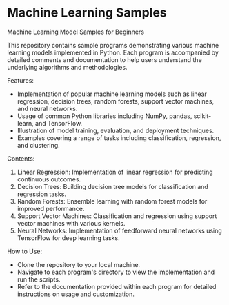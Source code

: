 # Machine Learning Samples
 Machine Learning Model Samples for Beginners

This repository contains sample programs demonstrating various machine learning models implemented in Python. Each program is accompanied by detailed comments and documentation to help users understand the underlying algorithms and methodologies.

Features:
- Implementation of popular machine learning models such as linear regression, decision trees, random forests, support vector machines, and neural networks.
- Usage of common Python libraries including NumPy, pandas, scikit-learn, and TensorFlow.
- Illustration of model training, evaluation, and deployment techniques.
- Examples covering a range of tasks including classification, regression, and clustering.

Contents:
1. Linear Regression: Implementation of linear regression for predicting continuous outcomes.
2. Decision Trees: Building decision tree models for classification and regression tasks.
3. Random Forests: Ensemble learning with random forest models for improved performance.
4. Support Vector Machines: Classification and regression using support vector machines with various kernels.
5. Neural Networks: Implementation of feedforward neural networks using TensorFlow for deep learning tasks.

 How to Use:
- Clone the repository to your local machine.
- Navigate to each program's directory to view the implementation and run the scripts.
- Refer to the documentation provided within each program for detailed instructions on usage and customization.
